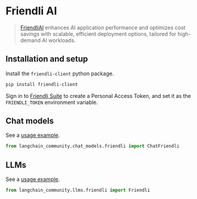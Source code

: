 # Friendli AI

>[FriendliAI](https://friendli.ai/) enhances AI application performance and optimizes 
> cost savings with scalable, efficient deployment options, tailored for high-demand AI workloads.

## Installation and setup

Install the `friendli-client` python package.

```bash
pip install friendli-client
```
Sign in to [Friendli Suite](https://suite.friendli.ai/) to create a Personal Access Token, 
and set it as the `FRIENDLI_TOKEN` environment variable.


## Chat models

See a [usage example](/docs/integrations/chat/friendli).

```python
from langchain_community.chat_models.friendli import ChatFriendli
```

## LLMs

See a [usage example](/docs/integrations/llms/friendli).

```python
from langchain_community.llms.friendli import Friendli
```
